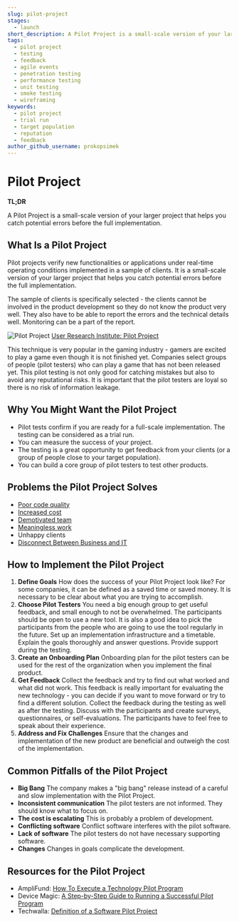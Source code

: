 ```yaml
---
slug: pilot-project
stages:
  - launch
short_description: A Pilot Project is a small-scale version of your larger project that helps you catch potential errors before the full implementation.
tags:
  - pilot project
  - testing
  - feedback
  - agile events
  - penetration testing
  - performance testing
  - unit testing
  - smoke testing
  - wireframing
keywords:
  - pilot project
  - trial run
  - target population
  - reputation
  - feedback
author_github_username: prokopsimek
---
```


# Pilot Project

**TL;DR**

A Pilot Project is a small-scale version of your larger project that helps you catch potential errors before the full implementation.

## What Is a Pilot Project

Pilot projects verify new functionalities or applications under real-time operating conditions implemented in a sample of clients. It is a small-scale version of your larger project that helps you catch potential errors before the full implementation.

The sample of clients is specifically selected - the clients cannot be involved in the product development so they do not know the product very well. They also have to be able to report the errors and the technical details well. Monitoring can be a part of the report.

![Pilot Project](/files/pilot-project.jpg)
[User Research Institute: Pilot Project](https://www.userresearchinstitute.com/pilot-project-interactive-mobile-web-platform-who-will-benefit-from-the-project/)

This technique is very popular in the gaming industry - gamers are excited to play a game even though it is not finished yet. Companies select groups of people (pilot testers) who can play a game that has not been released yet. This pilot testing is not only good for catching mistakes but also to avoid any reputational risks. It is important that the pilot testers are loyal so there is no risk of information leakage.

## Why You Might Want the Pilot Project

- Pilot tests confirm if you are ready for a full-scale implementation. The testing can be considered as a trial run.
- You can measure the success of your project.
- The testing is a great opportunity to get feedback from your clients (or a group of people close to your target population).
- You can build a core group of pilot testers to test other products.

## Problems the Pilot Project Solves

- [Poor code quality](/problems/poor-code-quality)
- [Increased cost](/problems/increased-cost)
- [Demotivated team](/problems/demotivated-team)
- [Meaningless work](/problems/meaningless-work)
- Unhappy clients
- [Disconnect Between Business and IT](/problems/disconnect-between-business-and-it)

## How to Implement the Pilot Project

1. **Define Goals**
   How does the success of your Pilot Project look like? For some companies, it can be defined as a saved time or saved money. It is necessary to be clear about what you are trying to accomplish.
2. **Choose Pilot Testers**
   You need a big enough group to get useful feedback, and small enough to not be overwhelmed. The participants should be open to use a new tool. It is also a good idea to pick the participants from the people who are going to use the tool regularly in the future. Set up an implementation infrastructure and a timetable. Explain the goals thoroughly and answer questions. Provide support during the testing.
3. **Create an Onboarding Plan**
   Onboarding plan for the pilot testers can be used for the rest of the organization when you implement the final product.
4. **Get Feedback**
   Collect the feedback and try to find out what worked and what did not work. This feedback is really important for evaluating the new technology - you can decide if you want to move forward or try to find a different solution. Collect the feedback during the testing as well as after the testing. Discuss with the participants and create surveys, questionnaires, or self-evaluations. The participants have to feel free to speak about their experience.
5. **Address and Fix Challenges**
   Ensure that the changes and implementation of the new product are beneficial and outweigh the cost of the implementation.

## Common Pitfalls of the Pilot Project

- **Big Bang**
  The company makes a "big bang" release instead of a careful and slow implementation with the Pilot Project.
- **Inconsistent communication**
  The pilot testers are not informed. They should know what to focus on.
- **The cost is escalating**
  This is probably a problem of development.
- **Conflicting software**
  Conflict software interferes with the pilot software.
- **Lack of software**
  The pilot testers do not have necessary supporting software.
- **Changes**
  Changes in goals complicate the development.

## Resources for the Pilot Project

- AmpliFund: [How To Execute a Technology Pilot Program](https://www.amplifund.com/blog/how-to-execute-a-technology-pilot-program/)
- Device Magic: [A Step-by-Step Guide to Running a Successful Pilot Program](https://blog.devicemagic.com/step-by-step-guide-to-running-a-pilot-program)
- Techwalla: [Definition of a Software Pilot Project](https://www.techwalla.com/articles/definition-of-a-software-pilot-project)
